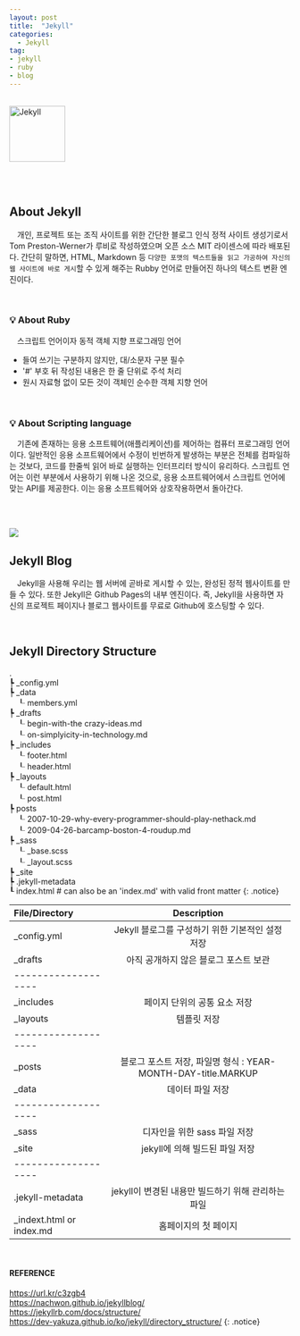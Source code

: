 ```yaml
---
layout: post
title:  "Jekyll"
categories:
  - Jekyll
tag:
- jekyll 
- ruby
- blog
---
```


<br><img src="{{ site.url }}/images/jekyll-icon.png" alt="Jekyll" height="100">

<br><br>

## About Jekyll

　개인, 프로젝트 또는 조직 사이트를 위한 간단한 블로그 인식 정적 사이트 생성기로서 Tom Preston-Werner가 루비로 작성하였으며 오픈 소스 MIT 라이센스에 따라 배포된다. 간단히 말하면, HTML, Markdown 등 `다양한 포맷의 텍스트들을 읽고 가공하여 자신의 웹 사이트에 바로 게시`할 수 있게 해주는 Rubby 언어로 만들어진 하나의 텍스트 변환 엔진이다.

<br>

### 💡 About Ruby

　스크립트 언어이자 동적 객체 지향 프로그래밍 언어

* 들여 쓰기는 구분하지 않지만, 대/소문자 구분 필수
* '#' 부호 뒤 작성된 내용은 한 줄 단위로 주석 처리
* 원시 자료형 없이 모든 것이 객체인 순수한 객체 지향 언어

<br>

### 💡 About Scripting language

　기존에 존재하는 응용 소프트웨어(애플리케이션)를 제어하는 컴퓨터 프로그래밍 언어이다. 일반적인 응용 소프트웨어에서 수정이 빈번하게 발생하는 부분은 전체를 컴파일하는 것보다, 코드를 한줄씩 읽어 바로 실행하는 인터프리터 방식이 유리하다. 스크립트 언어는 이런 부분에서 사용하기 위해 나온 것으로, 응용 소프트웨어에서 스크립트 언어에 맞는 API를 제공한다. 이는 응용 소프트웨어와 상호작용하면서 돌아간다.

<br><br>

<img src="{{ site.url }}/images/Git-Jekyll.png">

<br>

## Jekyll Blog

 　Jekyll을 사용해 우리는 웹 서버에 곧바로 게시할 수 있는, 완성된 정적 웹사이트를 만들 수 있다. 또한 Jekyll은 Github Pages의 내부 엔진이다. 즉, Jekyll을 사용하면 자신의 프로젝트 페이지나 블로그 웹사이트를 무료로 Github에 호스팅할 수 있다.

<br>

## Jekyll Directory Structure

. <br>
┡ _config.yml <br>
┡ _data <br>
　┖ members.yml <br>
┡ _drafts <br>
　┖ begin-with-the crazy-ideas.md <br>
　┖ on-simplyicity-in-technology.md <br>
┡ _includes <br>
　┖ footer.html <br>
　┖ header.html <br>
┡ _layouts <br>
　┖ default.html <br>
　┖ post.html <br>
┡ posts <br>
　┖ 2007-10-29-why-every-programmer-should-play-nethack.md <br>
　┖ 2009-04-26-barcamp-boston-4-roudup.md <br>
┡ _sass <br>
　┖ _base.scss <br>
　┖ _layout.scss <br>
┡ _site <br>
┡ .jekyll-metadata <br>
┖ index.html # can also be an 'index.md' with valid front matter
{: .notice}

| File/Directory | Description |
|:--------|:-------:|
| _config.yml   | Jekyll 블로그를 구성하기 위한 기본적인 설정 저장   |
| _drafts   | 아직 공개하지 않은 블로그 포스트 보관   |
|-------------------|
| _includes   | 페이지 단위의 공통 요소 저장   |
| _layouts   | 템플릿 저장   |
|-------------------|
| _posts   | 블로그 포스트 저장, 파일명 형식 : YEAR-MONTH-DAY-title.MARKUP   |
| _data   | 데이터 파일 저장   |
|-------------------|
| _sass   | 디자인을 위한 sass 파일 저장   |
| _site   | jekyll에 의해 빌드된 파일 저장   |
|-------------------|
| .jekyll-metadata   | jekyll이 변경된 내용만 빌드하기 위해 관리하는 파일   |
| _indext.html or index.md   | 홈페이지의 첫 페이지   |

<br>

#### REFERENCE
https://url.kr/c3zgb4 <br>
https://nachwon.github.io/jekyllblog/ <br>
https://jekyllrb.com/docs/structure/ <br>
https://dev-yakuza.github.io/ko/jekyll/directory_structure/
{: .notice}